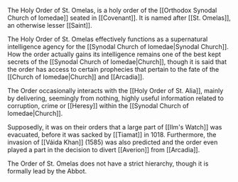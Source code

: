 The Holy Order of St. Omelas, is a holy order of the [[Orthodox Synodal Church of Iomedae]] seated in [[Covenant]]. It is named after [[St. Omelas]], an otherwise lesser [[Saint]].

The Holy Order of St. Omelas effectively functions as a supernatural intelligence agency for the [[Synodal Church of Iomedae|Synodal Church]]. How the order actually gains its intelligence remains one of the best kept secrets of the [[Synodal Church of Iomedae|Church]], though it is said that the order has access to certain prophecies that pertain to the fate of the [[Church of Iomedae|Church]] and [[Arcadia]].

The Order occasionally interacts with the [[Holy Order of St. Alia]], mainly by delivering, seemingly from nothing, highly useful information related to corruption, crime or [[Heresy]] within the [[Synodal Church of Iomedae|Church]].

Supposedly, it was on their orders that a large part of [[Ilm's Watch]] was evacuated, before it was sacked by [[Tiamat]] in 1018. Furthermore, the invasion of [[Váida Khan]] (1585) was also predicted and the order even played a part in the decision to divert [[Averion]] from [[Arcadia]].

The Order of St. Omelas does not have a strict hierarchy, though it is formally lead by the Abbot. 